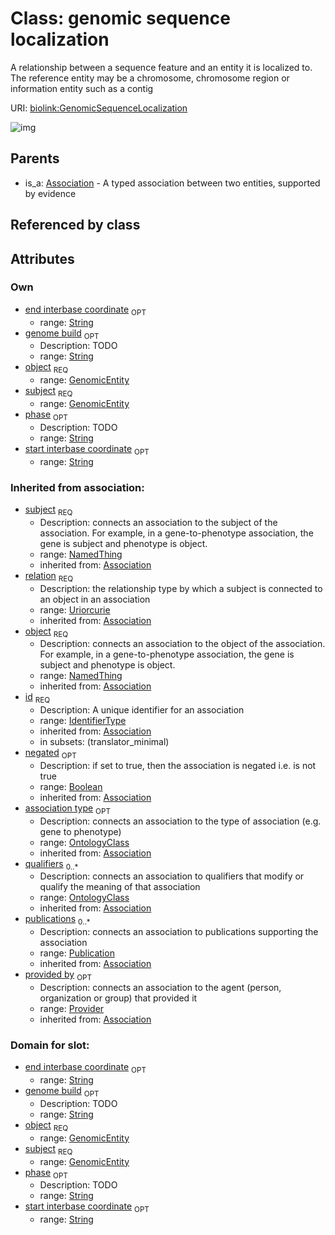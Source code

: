 
# Class: genomic sequence localization


A relationship between a sequence feature and an entity it is localized to. The reference entity may be a chromosome, chromosome region or information entity such as a contig

URI: [biolink:GenomicSequenceLocalization](https://w3id.org/biolink/vocab/GenomicSequenceLocalization)

![img](images/GenomicSequenceLocalization.png)

## Parents

 *  is_a: [Association](Association.md) - A typed association between two entities, supported by evidence

## Referenced by class


## Attributes


### Own

 * [end interbase coordinate](end_interbase_coordinate.md)  <sub>OPT</sub>
    * range: [String](String.md)
 * [genome build](genome_build.md)  <sub>OPT</sub>
    * Description: TODO
    * range: [String](String.md)
 * [object](genomic_sequence_localization_object.md)  <sub>REQ</sub>
    * range: [GenomicEntity](GenomicEntity.md)
 * [subject](genomic_sequence_localization_subject.md)  <sub>REQ</sub>
    * range: [GenomicEntity](GenomicEntity.md)
 * [phase](phase.md)  <sub>OPT</sub>
    * Description: TODO
    * range: [String](String.md)
 * [start interbase coordinate](start_interbase_coordinate.md)  <sub>OPT</sub>
    * range: [String](String.md)

### Inherited from association:

 * [subject](subject.md)  <sub>REQ</sub>
    * Description: connects an association to the subject of the association. For example, in a gene-to-phenotype association, the gene is subject and phenotype is object.
    * range: [NamedThing](NamedThing.md)
    * inherited from: [Association](Association.md)
 * [relation](relation.md)  <sub>REQ</sub>
    * Description: the relationship type by which a subject is connected to an object in an association
    * range: [Uriorcurie](Uriorcurie.md)
    * inherited from: [Association](Association.md)
 * [object](object.md)  <sub>REQ</sub>
    * Description: connects an association to the object of the association. For example, in a gene-to-phenotype association, the gene is subject and phenotype is object.
    * range: [NamedThing](NamedThing.md)
    * inherited from: [Association](Association.md)
 * [id](association_id.md)  <sub>REQ</sub>
    * Description: A unique identifier for an association
    * range: [IdentifierType](IdentifierType.md)
    * inherited from: [Association](Association.md)
    * in subsets: (translator_minimal)
 * [negated](negated.md)  <sub>OPT</sub>
    * Description: if set to true, then the association is negated i.e. is not true
    * range: [Boolean](Boolean.md)
    * inherited from: [Association](Association.md)
 * [association type](association_type.md)  <sub>OPT</sub>
    * Description: connects an association to the type of association (e.g. gene to phenotype)
    * range: [OntologyClass](OntologyClass.md)
    * inherited from: [Association](Association.md)
 * [qualifiers](qualifiers.md)  <sub>0..*</sub>
    * Description: connects an association to qualifiers that modify or qualify the meaning of that association
    * range: [OntologyClass](OntologyClass.md)
    * inherited from: [Association](Association.md)
 * [publications](publications.md)  <sub>0..*</sub>
    * Description: connects an association to publications supporting the association
    * range: [Publication](Publication.md)
    * inherited from: [Association](Association.md)
 * [provided by](provided_by.md)  <sub>OPT</sub>
    * Description: connects an association to the agent (person, organization or group) that provided it
    * range: [Provider](Provider.md)
    * inherited from: [Association](Association.md)

### Domain for slot:

 * [end interbase coordinate](end_interbase_coordinate.md)  <sub>OPT</sub>
    * range: [String](String.md)
 * [genome build](genome_build.md)  <sub>OPT</sub>
    * Description: TODO
    * range: [String](String.md)
 * [object](genomic_sequence_localization_object.md)  <sub>REQ</sub>
    * range: [GenomicEntity](GenomicEntity.md)
 * [subject](genomic_sequence_localization_subject.md)  <sub>REQ</sub>
    * range: [GenomicEntity](GenomicEntity.md)
 * [phase](phase.md)  <sub>OPT</sub>
    * Description: TODO
    * range: [String](String.md)
 * [start interbase coordinate](start_interbase_coordinate.md)  <sub>OPT</sub>
    * range: [String](String.md)

